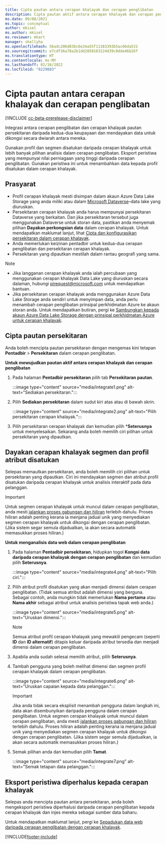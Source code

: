```yaml
---
title: Cipta pautan antara cerapan khalayak dan cerapan penglibatan
description: Cipta pautan aktif antara cerapan khalayak dan cerapan penglibatan untuk mendayakan perkongsian dwiarah data.
ms.date: 09/08/2021
ms.topic: conceptual
author: mkisel
ms.author: mkisel
ms.reviewer: mhart
manager: shellyha
ms.openlocfilehash: 56adc206d83bc6e34a55f11383393b5ac66da531
ms.sourcegitcommit: e7cdf36a78a2b1dd2850183224d39c8dde46b26f
ms.translationtype: HT
ms.contentlocale: ms-MY
ms.lasthandoff: 02/16/2022
ms.locfileid: "8229883"
---
```

# <a name="create-a-link-between-audience-insights-and-engagement-insights"></a>Cipta pautan antara cerapan khalayak dan cerapan penglibatan

[!INCLUDE [cc-beta-prerelease-disclaimer](includes/cc-beta-prerelease-disclaimer.md)]

Integrasi antara cerapan penglibatan dan cerapan khalayak pautan persekitaran daripada kedua-dua keupayaan dan mendayakan data untuk dikongsi secara dwiarah antara mereka.

Gunakan profil dan segmen disatukan daripada cerapan khalayak untuk lebih banyak pilihan analisis dalam cerapan penglibatan. Eksport peristiwa yang mempunyai nilai perniagaan yang tinggi daripada cerapan penglibatan. Gunakan peristiwa ini untuk menambahkan data kepada profil disatukan dalam cerapan khalayak.

## <a name="prerequisites"></a>Prasyarat

- Profil cerapan khalayak mesti disimpan dalam akaun Azure Data Lake Storage yang anda miliki atau dalam [Microsoft Dataverse](/powerapps/maker/data-platform/data-platform-intro)&ndash;data lake yang diuruskan. 
- Persekitaran cerapan khalayak anda harus mempunyai persekitaran Dataverse yang berkaitan. Dan jika persekitaran tersebut juga menggunakan Dataverse untuk storan data, pastikan anda menyemak pilihan **Dayakan perkongsian data** dalam cerapan khalayak. Untuk mendapatkan maklumat lanjut, lihat [Cipta dan konfigurasikan persekitaran dalam cerapan khalayak](../audience-insights/create-environment.md).
- Anda memerlukan keizinan pentadbir untuk kedua-dua cerapan penglibatan dan persekitaran cerapan khalayak.
- Persekitaran yang dipautkan mestilah dalam rantau geografi yang sama.

> [!NOTE]
> - Jika langganan cerapan khalayak anda ialah percubaan yang menggunakan cerapan khalayak Data Lake yang diuruskan secara dalaman, hubungi [pirequest@microsoft.com](mailto:pirequest@microsoft.com) untuk mendapatkan bantuan. 
> - Jika persekitaran cerapan khalayak anda menggunakan Azure Data Lake Storage anda sendiri untuk menyimpan data, anda perlu menambah cerapan penglibatan prinsipal perkhidmatan Azure ke akaun storan anda. Untuk mendapatkan butiran, pergi ke [Sambungkan kepada akaun Azure Data Lake Storage dengan prinsipal perkhidmatan Azure untuk cerapan khalayak](../audience-insights/connect-service-principal.md). 


## <a name="create-an-environment-link"></a>Cipta pautan persekitaran

Anda boleh mencipta pautan persekitaran dengan mengemas kini tetapan **Pentadbir** > **Persekitaran** dalam cerapan penglibatan.

**Untuk mewujudkan pautan aktif antara cerapan khalayak dan cerapan penglibatan**

1. Pada halaman **Pentadbir persekitaran** pilih tab **Persekitaran pautan**.

    :::image type="content" source="media/integrate1.png" alt-text="Sediakan persekitaran.":::

1. Pilih **Sediakan persekitaran** dalam sudut kiri atas atau di bawah skrin.

     :::image type="content" source="media/integrate2.png" alt-text="Pilih persekitaran cerapan khalayak.":::

1. Pilih persekitaran cerapan khalayak dan kemudian pilih ***Seterusnya** untuk menyelesaikan. Sekarang anda boleh memilih ciri pilihan untuk persekitaran yang dipautkan.
 
## <a name="enable-audience-insights-unified-profiles-attributes-and-segments"></a>Dayakan cerapan khalayak segmen dan profil atribut disatukan

Selepas memautkan persekitaran, anda boleh memilih ciri pilihan untuk persekitaran yang dipautkan. Ciri ini mendayakan segmen dan atribut profil disatukan daripada cerapan khalayak untuk analisis interaktif pada data pelanggan.

> [!IMPORTANT]
> Untuk segmen cerapan khalayak untuk muncul dalam cerapan penglibatan, anda mesti [jalankan proses gabungan dan hiliran](../audience-insights/merge-entities.md) terlebih dahulu. Proses hiliran adalah penting kerana ia menjana jadual unik yang menyediakan segmen cerapan khalayak untuk dikongsi dengan cerapan penglibatan. (Jika sistem segar semula dijadualkan, ia akan secara automatik memasukkan proses hiliran.)

**Untuk menganalisis data web dalam cerapan penglibatan**

1. Pada halaman **Pentadbir persekitaran**, hidupkan togol **Kongsi data daripada cerapan khalayak dengan cerapan penglibatan** dan kemudian pilih **Seterusnya**.

    :::image type="content" source="media/integrate4.png" alt-text="Pilih ciri.":::

1. Pilih atribut profil disatukan yang akan menjadi dimensi dalam cerapan penglibatan. (Tidak semua atribut adalah dimensi yang berguna. Sebagai contoh, anda mungkin tidak memerlukan **Nama pertama** atau **Nama akhir** sebagai atribut untuk analisis peristiwa tapak web anda.)

    :::image type="content" source="media/integrate5.png" alt-text="Uruskan dimensi.":::

   >[!NOTE]
   > Semua atribut profil cerapan khalayak yang mewakili pengecam (seperti **ID** dan **ID alternatif**) ditapis keluar daripada atribut tersedia dan menjadi dimensi dalam cerapan penglibatan.

1. Apabila anda sudah selesai memilih atribut, pilih **Seterusnya**.
1. Tambah pengguna yang boleh melihat dimensi dan segmen profil cerapan khalayak dalam cerapan penglibatan.

    :::image type="content" source="media/integrate6.png" alt-text="Uruskan capaian kepada data pelanggan.":::

   > [!IMPORTANT]
   > Jika anda tidak secara eksplisit menambah pengguna dalam langkah ini, data akan disembunyikan daripada pengguna dalam cerapan penglibatan.
   > Untuk segmen cerapan khalayak untuk muncul dalam cerapan penglibatan, anda mesti [jalankan proses gabungan dan hiliran](../audience-insights/merge-entities.md) terlebih dahulu. Proses hiliran adalah penting kerana ia menjana jadual unik yang menyediakan segmen cerapan khalayak untuk dikongsi dengan cerapan penglibatan. (Jika sistem segar semula dijadualkan, ia akan secara automatik memasukkan proses hiliran.)

1. Semak pilihan anda dan kemudian pilih **Tamat**.

    :::image type="content" source="media/integrate7.png" alt-text="Semak tetapan data pelanggan.":::

## <a name="export-refined-events-to-audience-insights"></a>Eksport peristiwa diperhalus kepada cerapan khalayak

Selepas anda mencipta pautan antara persekitaran, anda boleh mengeksport peristiwa diperhalusi daripada cerapan penglibatan kepada cerapan khalayak dan injes mereka sebagai sumber data baharu. 

Untuk mendapatkan maklumat lanjut, pergi ke [Sepadukan data web daripada cerapan penglibatan dengan cerapan khalayak](../audience-insights/integrate-engagement-insights.md).

<!--
## Share engagement insights refined events with audience insights

After you create a link between environments, a new option becomes available for you to share [refined events](refined-events.md) with audience insights.

Consider the following when creating refined events for audience insights: 

- Provide a meaningful name for the refined event. It will be used as an activity name in audience insights.
- Select at least the following properties to create an activity in audience insights: 
    - Signal.Action.Name indicates the activity details.
    - Signal.User.Id maps with the customer ID.
    - Signal.View.Uri is a web address as a basis for segments or measures.
    - Signal.Export.Id is a primary key for events.
    - Signal.Timestamp determines the date and time for the activity.

To share refined events:

1. From the engagement insights menu, select **Data** and then select the **Events** tab.
2. On the **Action** menu, select **Share as activity**.

    :::image type="content" source="media/integrate8.png" alt-text="Data shared events settings.":::

3. You can view and stop actively shared events on the **Export and Sharing** tab.
4. -- per Michael K, we need a mock here (Mukesh needs to update to reflect what happens in AUI once a user shares a refined event (i.e. no longer AUI, data wrangler needs to go discover data in the storage, the shared event is available as a DS and entity, correct?)

### Attach refined events shared as activities to unified profiles in audience insights

You can bring customer web activity data from engagement insights into audience insights. In addition to transactional, demographic, or behavioral data, you can view activities on the web in unified customer profiles. You can then use these profiles to get insights such as segments, measures, and predictions for audience activation.

Follow the steps in [data unification](../audience-insights/data-unification.md) to map, match, and merge website authentication information to unified profiles in audience insights.

You can also share refined events that are now available in audience insights, identified as data sources and entities. 

Next, you can relate event data from engagement insights as unified activities in customer profiles.

### Relate refined event data as an activity of a customer profile

After unifying the data, you can configure the activity for the customer profile. For more information, go to [Customer activities](../audience-insights/activities.md).

:::image type="content" source="media/web-event-activity.png" alt-text="Activities page with expanded Edit activity pane.":::

Next, configure the new activity by using mapping elements: 

- **Primary Key**: Signal.Export.Id, a unique ID that is available for every event record in engagement insights. This property is automatically generated.

- **Timestamp**: Signal.Timestamp in the event property.

- **Event**: Signal.Name, the event name that you want to track.

- **Web address**: Signal.View.Uri that refers to the URI of the page that created the event.

- **Details**: Signal.Action.Name to represent the information to associate with the event. The selected property in this case indicates that the event is for email promotion.

- **Activity type**: In this example, we choose the existing activity type WebLog. This selection is a useful filter option to run prediction models or create segments based on this activity type.

- **Set up relationship**: This important setting ties the activity to existing customer profiles. **Signal.User.Id** is the identifier configured in the SDK to be collected. It relates to the user ID in other data sources that are configured in audience insights. 

This example configures the relationship between Signal.User.Id and RetailCustomers:CustomerRetailId, which is the primary key that was identified in the map step of the data unification process.

After processing the activities, you can review customer records and open a customer card to see activities from engagement insights in the timeline. 

> [!TIP]
> To find a customer ID that has an engagement insights activity, go to **Entities** and preview the data for the UnifiedActivity entity. **ActivityTypeDisplay = WebLog** contains the engagement insights activity configured in the preceding example. Copy the customer ID for one of those records and search<!--note from editor: Edit okay? I couldn't quite follow this.-- > for that ID on the **Customers** page.

--> 

[!INCLUDE[footer-include](../includes/footer-banner.md)]
